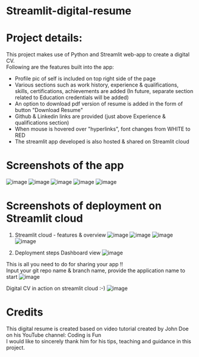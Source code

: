 # Streamlit-digital-resume

# Project details:
This project makes use of Python and Streamlit web-app to create a digital CV. <br />
Following are the features built into the app:<br />
- Profile pic of self is included on top right side of the page
- Various sections such as work history, experience & qualifications, skills, certifications, achievements are added (In future, separate section related to
Education credentials will be added)
- An option to download pdf version of resume is added in the form of button "Download Resume"
- Github & Linkedin links are provided (just above Experience & qualifications section)
- When mouse is hovered over "hyperlinks", font changes from WHITE to RED
- The streamlit app developed is also hosted & shared on Streamlit cloud

# Screenshots of the app
![image](https://user-images.githubusercontent.com/56335301/190382310-e533ddcf-67c0-442e-96c8-fc55e217c4fe.png)
![image](https://user-images.githubusercontent.com/56335301/190382398-a293dbbd-f792-4a47-8eab-ab38c79c5cf4.png)
![image](https://user-images.githubusercontent.com/56335301/190382473-7f571633-f510-463f-bf49-2307c1e0100c.png)
![image](https://user-images.githubusercontent.com/56335301/190382564-94c65ca8-6415-4841-b990-9d33ba55eb15.png)
![image](https://user-images.githubusercontent.com/56335301/190382621-3273baec-5e38-407e-9348-236e12daf195.png)


# Screenshots of deployment on Streamlit cloud

1. Streamlit cloud - features & overview 
![image](https://user-images.githubusercontent.com/56335301/190956887-a074afae-aee0-4333-9666-695e2773712e.png)
![image](https://user-images.githubusercontent.com/56335301/190956941-262a4bab-a98f-4fc3-9593-63fa5ec2f434.png)
![image](https://user-images.githubusercontent.com/56335301/190956967-10576bfa-ee0d-4429-9849-9ce41f04cf4d.png)
![image](https://user-images.githubusercontent.com/56335301/190957022-308da4e1-f1ce-4146-994a-560e81f10f93.png)


2. Deployment steps
Dashboard view
![image](https://user-images.githubusercontent.com/56335301/190957126-56f114f3-21ae-4674-b402-290c0f7cd300.png)

This is all you need to do for sharing your app !! </br>
Input your git repo name & branch name, provide the application name to start
![image](https://user-images.githubusercontent.com/56335301/190957247-3239d21f-4264-472c-9436-522360f8464e.png)

Digital CV in action on streamlit cloud :-)
![image](https://user-images.githubusercontent.com/56335301/190957486-1f362d84-b682-41c7-a9be-56b30511129f.png)




# Credits
This digital resume is created based on video tutorial created by John Doe on his YouTube channel: Coding is Fun<br />
I would like to sincerely thank him for his tips, teaching and guidance in this project.
